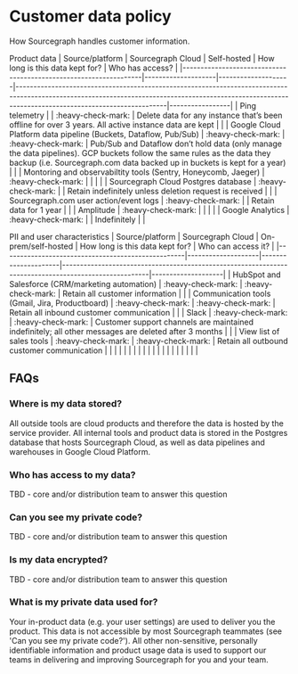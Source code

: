 # Customer data policy
How Sourcegraph handles customer information.

Product data
| Source/platform                                                     | Sourcegraph Cloud  | Self-hosted        | How long is this data kept for?                                                                                                                                                                      | Who has access? |
|------------------------------------------------------------------|--------------------|--------------------|------------------------------------------------------------------------------------------------------------------------------------------------------------------------------------------------------|-----------------|
| Ping telemetry                                                   |                    | :heavy-check-mark: | Delete data for any instance that’s been offline for over 3 years. All active instance data are kept                                                                                                 |                 |
| Google Cloud Platform data pipeline (Buckets, Dataflow, Pub/Sub) | :heavy-check-mark: | :heavy-check-mark: | Pub/Sub and Dataflow don’t hold data (only manage the data pipelines). GCP buckets follow the same rules as the data they backup (i.e. Sourcegraph.com data backed up in buckets is kept for a year) |                 |
| Montoring and observabiltity tools (Sentry, Honeycomb, Jaeger)   | :heavy-check-mark: |                    |                                                                                                                                                                                                      |                 |
| Sourcegraph Cloud Postgres database                              | :heavy-check-mark: |                    | Retain indefinitely unless deletion request is received                                                                                                                                              |                 |
| Sourcegraph.com user action/event logs                           | :heavy-check-mark: |                    | Retain data for 1 year                                                                                                                                                                               |                 |
| Amplitude                                                        | :heavy-check-mark: |                    |                                                                                                                                                                                                      |                 |
| Google Analytics                                                 | :heavy-check-mark: |                    | Indefinitely                                                                                                                                                                                         |                 |


PII and user characteristics
| Source/platform                                   | Sourcegraph Cloud  | On-prem/self-hosted | How long is this data kept for?                                                                      | Who can access it? |
|---------------------------------------------------|--------------------|---------------------|------------------------------------------------------------------------------------------------------|--------------------|
| HubSpot and Salesforce (CRM/marketing automation) | :heavy-check-mark: | :heavy-check-mark:  | Retain all customer information                                                                      |                    |
| Communication tools (Gmail, Jira, Productboard)   | :heavy-check-mark: | :heavy-check-mark:  | Retain all inbound customer communication                                                            |                    |
| Slack                                             | :heavy-check-mark: | :heavy-check-mark:  | Customer support channels are maintained indefinitely; all other messages are deleted after 3 months |                    |
| View list of sales tools                          | :heavy-check-mark: | :heavy-check-mark:  | Retain all outbound customer communication                                                           |                    |
|                                                   |                    |                     |                                                                                                      |                    |
|                                                   |                    |                     |                                                                                                      |                    |
|                                                   |                    |                     |                                                                                                      |                    |


## FAQs

### Where is my data stored?

All outside tools are cloud products and therefore the data is hosted by the service provider. All internal tools and product data is stored in the Postgres database that hosts Sourcegraph Cloud, as well as data pipelines and warehouses in Google Cloud Platform. 

### Who has access to my data?

TBD - core and/or distribution team to answer this question 

### Can you see my private code?

TBD - core and/or distribution team to answer this question 

### Is my data encrypted?

TBD - core and/or distribution team to answer this question 

### What is my private data used for?

Your in-product data (e.g. your user settings) are used to deliver you the product. This data is not accessible by most Sourcegraph teammates (see 'Can you see my private code?'). All other non-sensitive, personally identifiable information and product usage data is used to support our teams in delivering and improving Sourcegraph for you and your team. 
